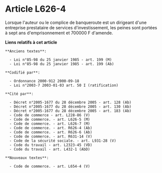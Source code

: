 # Article L626-4

Lorsque l'auteur ou le complice de banqueroute est un dirigeant d'une entreprise prestataire de services d'investissement,
les peines sont portées à sept ans d'emprisonnement et 700000 F d'amende.

**Liens relatifs à cet article**

	**Anciens textes**:

	  - Loi n°85-98 du 25 janvier 1985 - art. 199 (M)
	  - Loi n°85-98 du 25 janvier 1985 - art. 199 (Ab)

	**Codifié par**:

	  - Ordonnance 2000-912 2000-09-18
	  - Loi n°2003-7 2003-01-03 art. 50 I (ratification)

	**Cité par**:

	  - Décret n°2005-1677 du 28 décembre 2005 - art. 128 (Ab)
	  - Décret n°2005-1677 du 28 décembre 2005 - art. 130 (Ab)
	  - Décret n°2005-1677 du 28 décembre 2005 - art. 183 (Ab)
	  - Code de commerce - art. L228-86 (V)
	  - Code de commerce. - art. L626-5 (M)
	  - Code de commerce. - art. L626-7 (M)
	  - Code de commerce. - art. R626-4 (Ab)
	  - Code de commerce. - art. R626-6 (Ab)
	  - Code de commerce. - art. R631-14 (V)
	  - Code de la sécurité sociale. - art. L931-28 (V)
	  - Code du travail - art. L2323-45 (VD)
	  - Code du travail - art. L432-1 (AbD)

	**Nouveaux textes**:

	  - Code de commerce. - art. L654-4 (V)
